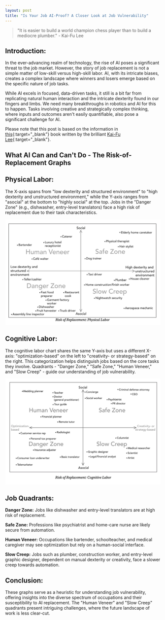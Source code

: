 ```yaml
---
layout: post
title: "Is Your Job AI-Proof? A Closer Look at Job Vulnerability"
---
```


> "It is easier to build a world champion chess player than to build a mediocre plumber." - Kai-Fu Lee

## Introduction:

In the ever-advancing realm of technology, the rise of AI poses a significant threat to the job market. However, the story of job replacement is not a simple matter of low-skill versus high-skill labor. AI, with its intricate biases, creates a complex landscape where winners and losers emerge based on the specific nature of job tasks.

While AI excels in focused, data-driven tasks, it still is a bit far from replicating natural human interaction and the intricate dexterity found in our fingers and limbs. We need many breakthroughs in robotics and AI for this to happen. Tasks involving creative and strategically complex thinking, where inputs and outcomes aren't easily quantifiable, also pose a significant challenge for AI.

Please note that this post is based on the information in [this](https://www.amazon.ca/AI-Superpowers-China-Silicon-Valley/dp/0358105587/ref=sr_1_1?crid=LQ88F8SYT7AB&keywords=ai+superpowers+china%2C+silicon+valley&qid=1704217212&sprefix=AI+s%2Caps%2C103&sr=8-1){:target="_blank"} book written by the brilliant [Kai-Fu Lee](https://www.linkedin.com/in/kaifulee/){:target="_blank"}.


## What AI Can and Can't Do - The Risk-of-Replacement Graphs

## Physical Labor:

The X-axis spans from "low dexterity and structured environment" to "high dexterity and unstructured environment," while the Y-axis ranges from "asocial" at the bottom to "highly social" at the top. Jobs in the "Danger Zone" (e.g., dishwasher, entry-level translators) face a high risk of replacement due to their task characteristics.

![Physical Labor](/public/images/2.png "Risk of Replacement: Physical Labor")

## Cognitive Labor:

The cognitive labor chart shares the same Y-axis but uses a different X-axis: "optimization-based" on the left to "creativity- or strategy-based" on the right. This categorization helps distinguish jobs based on the core tasks they involve. Quadrants - "Danger Zone," "Safe Zone," "Human Veneer," and "Slow Creep" - guide our understanding of job vulnerability.

![Cognitive Labor](/public/images/1.png "Risk of Replacement: Cognitive Labor")

## Job Quadrants:

**Danger Zone:** Jobs like dishwasher and entry-level translators are at high risk of replacement.

**Safe Zone:** Professions like psychiatrist and home-care nurse are likely secure from automation.

**Human Veneer:** Occupations like bartender, schoolteacher, and medical caregiver may see optimization but rely on a human-social interface.

**Slow Creep:** Jobs such as plumber, construction worker, and entry-level graphic designer, dependent on manual dexterity or creativity, face a slower creep towards automation.

## Conclusion:

These graphs serve as a heuristic for understanding job vulnerability, offering insights into the diverse spectrum of occupations and their susceptibility to AI replacement. The "Human Veneer" and "Slow Creep" quadrants present intriguing challenges, where the future landscape of work is less clear-cut.
